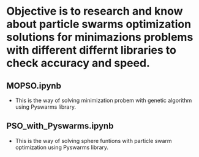 # Objective is to research and know about particle swarms optimization solutions for minimazions problems with different differnt libraries to check accuracy and speed.

## MOPSO.ipynb
- This is the way of solving minimization probem with genetic algorithm using Pyswarms library.

## PSO_with_Pyswarms.ipynb
- This is the way of solving sphere funtions with particle swarm optimization using Pyswarms library.

